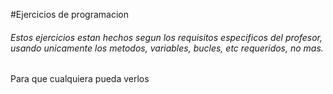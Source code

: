 #Ejercicios de programacion
###### Estos ejercicios estan hechos segun los requisitos especificos del profesor, usando unicamente los metodos, variables, bucles, etc requeridos, no mas.

Para que cualquiera pueda verlos
